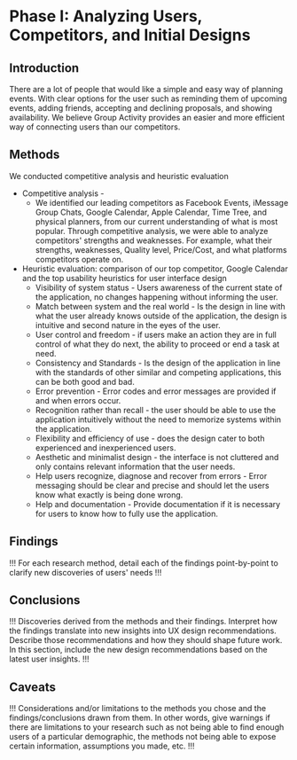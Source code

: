 # Phase I: Analyzing Users, Competitors, and Initial Designs

## Introduction

There are a lot of people that would like a simple and easy way of planning events. With clear options for the user such as reminding them of upcoming events, adding friends, accepting and declining proposals, and showing availability. We believe Group Activity provides an easier and more efficient way of connecting users than our competitors. 

## Methods

We conducted competitive analysis and heuristic evaluation 
* Competitive analysis - 
  * We identified our leading competitors as Facebook Events, iMessage Group Chats, Google Calendar, Apple Calendar, Time Tree, and physical planners, from our current understanding of what is most popular. Through competitive analysis, we were able to analyze competitors' strengths and weaknesses. For example, what their strengths, weaknesses, Quality level, Price/Cost, and what platforms competitors operate on. 
* Heuristic evaluation: comparison of our top competitor, Google Calendar and the top usability heuristics for user interface design
  * Visibility of system status - Users awareness of the current state of the application, no changes happening without informing the user.
  * Match between system and the real world - Is the design in line with what the user already knows outside of the application, the design is intuitive and second nature in the eyes of the user.
  * User control and freedom - if users make an action they are in full control of what they do next, the ability to proceed or end a task at need.
  * Consistency and Standards - Is the design of the application in line with the standards of other similar and competing applications, this can be both good and bad.
  * Error prevention - Error codes and error messages are provided if and when errors occur.
  * Recognition rather than recall - the user should be able to use the application intuitively without the need to memorize systems within the application.
  * Flexibility and efficiency of use - does the design cater to both experienced and inexperienced users.
  * Aesthetic and minimalist design - the interface is not cluttered and only contains relevant information that the user needs.
  * Help users recognize, diagnose and recover from errors - Error messaging should be clear and precise and should let the users know what exactly is being  done wrong.
  * Help and documentation - Provide documentation if it is necessary for users to know how to fully use the application.


## Findings

!!! For each research method, detail each of the findings point-by-point to clarify new discoveries of users' needs !!!

## Conclusions

!!! Discoveries derived from the methods and their findings. Interpret how the findings translate into new insights into UX design recommendations. Describe those recommendations and how they should shape future work. In this section, include the new design recommendations based on the latest user insights. !!!

## Caveats

!!! Considerations and/or limitations to the methods you chose and the findings/conclusions drawn from them. In other words, give warnings if there are limitations to your research such as not being able to find enough users of a particular demographic, the methods not being able to expose certain information, assumptions you made, etc. !!!
